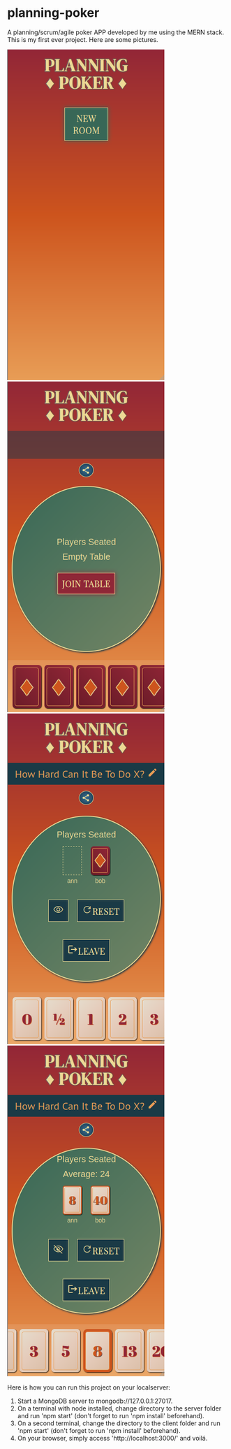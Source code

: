 # planning-poker

A planning/scrum/agile poker APP developed by me using the MERN stack. This is my first ever project.
Here are some pictures.

![alt text](https://github.com/gus-dev-team/planning-poker/blob/main/printscreen-samples/home.png?raw=true)
![alt text](https://github.com/gus-dev-team/planning-poker/blob/main/printscreen-samples/newRoom.png?raw=true)
![alt text](https://github.com/gus-dev-team/planning-poker/blob/main/printscreen-samples/insideRoom.png?raw=true)
![alt text](https://github.com/gus-dev-team/planning-poker/blob/main/printscreen-samples/ending.png?raw=true)

Here is how you can run this project on your localserver:

1. Start a MongoDB server to mongodb://127.0.0.1:27017.
2. On a terminal with node installed, change directory to the server folder and run 'npm start' (don't forget to run 'npm install' beforehand).
3. On a second terminal, change the directory to the client folder and run 'npm start' (don't forget to run 'npm install' beforehand).
4. On your browser, simply access 'http://localhost:3000/' and voilá.
